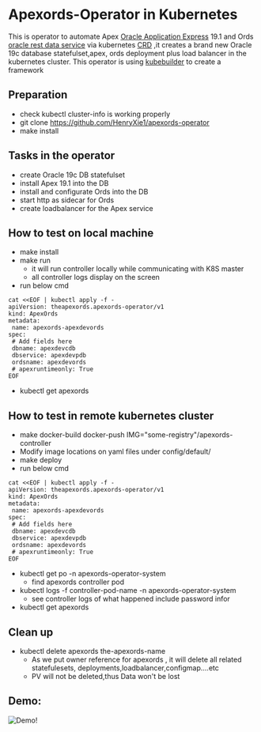 # Apexords-Operator in Kubernetes
This is operator to automate Apex [Oracle Application Express](https://apex.oracle.com) 19.1 and Ords [oracle rest data service](https://www.oracle.com/tools/technologies/faq-rest-data-services.html) via kubernetes [CRD](https://kubernetes.io/docs/concepts/extend-kubernetes/api-extension/custom-resources/) ,it creates a brand new Oracle 19c database statefulset,apex, ords  deployment plus load balancer in the kubernetes cluster.  This operator is using [kubebuilder](https://github.com/kubernetes-sigs/kubebuilder) to create a framework

## Preparation
* check kubectl cluster-info  is working properly 
* git clone https://github.com/HenryXie1/apexords-operator
* make install
## Tasks in the operator
* create Oracle 19c DB statefulset
* install Apex 19.1 into the DB
* install and configurate Ords into the DB
* start http as sidecar for Ords
* create loadbalancer for the Apex service 
## How to test on local machine
* make install
* make run   
  * it will run controller locally while communicating with K8S master
  * all controller logs display on the screen
* run below cmd
```
cat <<EOF | kubectl apply -f -
apiVersion: theapexords.apexords-operator/v1
kind: ApexOrds
metadata:
 name: apexords-apexdevords
spec:
 # Add fields here
 dbname: apexdevcdb
 dbservice: apexdevpdb
 ordsname: apexdevords
 # apexruntimeonly: True
EOF
```
* kubectl get apexords

## How to test in remote kubernetes cluster
* make docker-build docker-push IMG="some-registry"/apexords-controller  
* Modify image locations on yaml files under config/default/
* make deploy
* run below cmd
```
cat <<EOF | kubectl apply -f -
apiVersion: theapexords.apexords-operator/v1
kind: ApexOrds
metadata:
 name: apexords-apexdevords
spec:
 # Add fields here
 dbname: apexdevcdb
 dbservice: apexdevpdb
 ordsname: apexdevords
 # apexruntimeonly: True
EOF
```
* kubectl get po -n apexords-operator-system
  * find apexords controller pod 
* kubectl logs -f controller-pod-name  -n apexords-operator-system
  * see controller logs of what happened include password infor
* kubectl get apexords
## Clean up
* kubectl delete apexords  the-apexords-name
  * As we put owner reference for apexords , it will delete all related statefulesets, deployments,loadbalancer,configmap....etc
  * PV will not be deleted,thus Data won't be lost
 ## Demo:
 ![Demo!](https://i.imgur.com/PGK09FT.gif)
